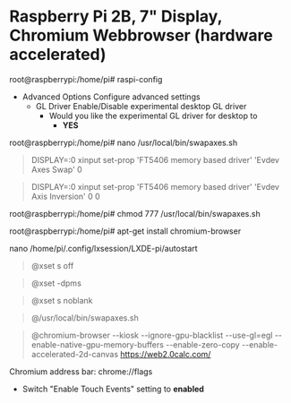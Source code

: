 Raspberry Pi 2B, 7" Display, Chromium Webbrowser (hardware accelerated)
=======================================================================

root@raspberrypi:/home/pi# raspi-config
* Advanced Options     Configure advanced settings  
  * GL Driver    Enable/Disable experimental desktop GL driver 
    * Would you like the experimental GL driver for desktop to 
      * **YES**
      

root@raspberrypi:/home/pi# nano /usr/local/bin/swapaxes.sh
> DISPLAY=:0 xinput set-prop 'FT5406 memory based driver' 'Evdev Axes Swap' 0

> DISPLAY=:0 xinput set-prop 'FT5406 memory based driver' 'Evdev Axis Inversion' 0 0

root@raspberrypi:/home/pi# chmod 777 /usr/local/bin/swapaxes.sh
      
root@raspberrypi:/home/pi# apt-get install chromium-browser

nano /home/pi/.config/lxsession/LXDE-pi/autostart 

> @xset s off

> @xset -dpms

> @xset s noblank

> @/usr/local/bin/swapaxes.sh

> @chromium-browser --kiosk --ignore-gpu-blacklist --use-gl=egl --enable-native-gpu-memory-buffers --enable-zero-copy --enable-accelerated-2d-canvas https://web2.0calc.com/


Chromium address bar: chrome://flags
* Switch "Enable Touch Events" setting to **enabled**



